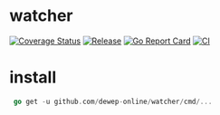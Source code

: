 
# watcher

[![Coverage Status](https://coveralls.io/repos/github/dewep-online/watcher/badge.svg?branch=master)](https://coveralls.io/github/dewep-online/watcher?branch=master)
[![Release](https://img.shields.io/github/release/dewep-online/watcher.svg?style=flat-square)](https://github.com/dewep-online/watcher/releases/latest)
[![Go Report Card](https://goreportcard.com/badge/github.com/dewep-online/watcher)](https://goreportcard.com/report/github.com/dewep-online/watcher)
[![CI](https://github.com/dewep-online/watcher/actions/workflows/ci.yml/badge.svg)](https://github.com/dewep-online/watcher/actions/workflows/ci.yml)

# install

```go
 go get -u github.com/dewep-online/watcher/cmd/... 
```